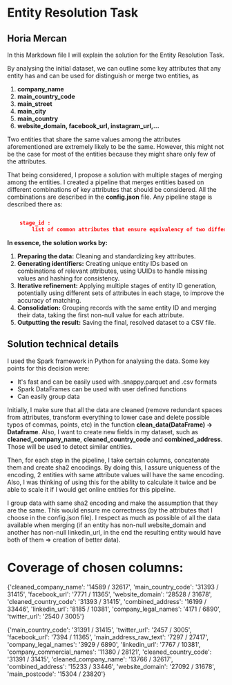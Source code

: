 # Entity Resolution Task 
## Horia Mercan

In this Markdown file I will explain the solution for the Entity Resolution Task.

By analysing the initial dataset, we can outline some key attributes that any entity has and can be used for distinguish or merge two entities, as
1. **company_name**
2. **main_country_code**
3. **main_street**
4. **main_city**
5. **main_country**
6. **website_domain, facebook_url, instagram_url,...**

Two entities that share the same values among the attributes aforementioned are extremely likely to be the same. However, this might not be the case for most of the entities because they might share only few of the attributes. 

That being considered, I propose a solution with multiple stages of merging among the entities. I created a pipeline that merges entities based on different combinations of key attributes that should be considered. All the combinations are described in the **config.json**  file. Any pipeline stage is described there as:
```json

    stage_id : 
        list of common attributes that ensure equivalency of two different entities
```

**In essence, the solution works by:**

1. **Preparing the data:** Cleaning and standardizing key attributes.
2. **Generating identifiers:** Creating unique entity IDs based on combinations of relevant attributes, using UUIDs to handle missing values and hashing for consistency.
3. **Iterative refinement:** Applying multiple stages of entity ID generation, potentially using different sets of attributes in each stage, to improve the accuracy of matching.
4. **Consolidation:** Grouping records with the same entity ID and merging their data, taking the first non-null value for each attribute.
5. **Outputting the result:** Saving the final, resolved dataset to a CSV file.


## Solution technical details

I used the Spark framework in Python for analysing the data. Some key points for this decision were:
* It's fast and can be easily used with .snappy.parquet and .csv formats
* Spark DataFrames can be used with user defined functions
* Can easily group data

Initially, I make sure that all the data are cleaned (remove redundant spaces from attributes, transform everything to lower case and delete possible typos of commas, points, etc) in the function **clean_data(DataFrame) -> Dataframe**. Also, I want to create new fields in my dataset, such as **cleaned_company_name**, **cleaned_country_code** and **combined_address**. Those will be used to detect similar entities. 

Then, for each step in the pipeline, I take certain columns, concatenate them and create sha2 encodings. By doing this, I assure uniqueness of the encoding, 2 entities with same attribute values will have the same encoding. Also, I was thinking of using this for the ability to calculate it twice and be able to scale it if I would get online entities for this pipeline. 

I group data with same sha2 encoding and make the assumption that they are the same. This would ensure me correctness (by the attributes that I choose in the config.json file). I respect as much as possible of all the data available when merging (if an entity has non-null website_domain and another has non-null linkedin_url, in the end the resulting entity would have both of them => creation of better data).


# Coverage of chosen columns:
 {'cleaned_company_name': '14589 / 32617', 'main_country_code': '31393 / 31415', 'facebook_url': '7771 / 11365', 'website_domain': '28528 / 31678', 'cleaned_country_code': '31393 / 31415', 'combined_address': '16199 / 33446', 'linkedin_url': '8185 / 10381', 'company_legal_names': '4171 / 6890', 'twitter_url': '2540 / 3005'}

 {'main_country_code': '31391 / 31415', 'twitter_url': '2457 / 3005', 'facebook_url': '7394 / 11365', 'main_address_raw_text': '7297 / 27417', 'company_legal_names': '3929 / 6890', 'linkedin_url': '7767 / 10381', 'company_commercial_names': '11380 / 28121', 'cleaned_country_code': '31391 / 31415', 'cleaned_company_name': '13766 / 32617', 'combined_address': '15233 / 33446', 'website_domain': '27092 / 31678', 'main_postcode': '15304 / 23820'}